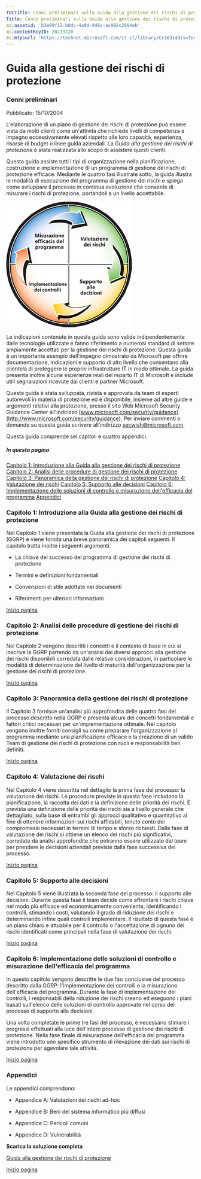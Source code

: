 ```yaml
---
TOCTitle: Cenni preliminari sulla Guida alla gestione dei rischi di protezione
Title: Cenni preliminari sulla Guida alla gestione dei rischi di protezione
ms:assetid: 'b3e09f12-b0dc-4a9d-946c-ac092c2994eb'
ms:contentKeyID: 20213220
ms:mtpsurl: 'https://technet.microsoft.com/it-it/library/Cc163143(v=TechNet.10)'
---
```


Guida alla gestione dei rischi di protezione
============================================

### Cenni preliminari

Pubblicato: 15/10/2004

L'elaborazione di un piano di gestione dei rischi di protezione può essere vista da molti clienti come un'attività che richiede livelli di competenza e impegno eccessivamente elevati rispetto alle loro capacità, esperienza, risorse di budget o linee guida aziendali. La *Guida alla gestione dei rischi di protezione* è stata realizzata allo scopo di assistere questi clienti. 

Questa guida assiste tutti i tipi di organizzazione nella pianificazione, costruzione e implementazione di un programma di gestione dei rischi di protezione efficace. Mediante le quattro fasi illustrate sotto, la guida illustra le modalità di esecuzione del programma di gestione dei rischi e spiega come sviluppare il processo in continua evoluzione che consente di misurare i rischi di protezione, portandoli a un livello accettabile.

![](images/Cc163143.Overvi01(it-it,TechNet.10).gif)

Le indicazioni contenute in questa guida sono valide indipendentemente dalle tecnologie utilizzate e fanno riferimento a numerosi standard di settore ampiamente accettati per la gestione dei rischi di protezione. Questa guida è un importante esempio dell'impegno dimostrato da Microsoft per offrire documentazione, indicazioni e supporto di alto livello che consentano alla clientela di proteggere le proprie infrastrutture IT in modo ottimale. La guida presenta inoltre alcune esperienze reali del reparto IT di Microsoft e include utili segnalazioni ricevute dai clienti e partner Microsoft.

Questa guida è stata sviluppata, rivista e approvata da team di esperti autorevoli in materia di protezione ed è disponibile, insieme ad altre guide e argomenti relativi alla protezione, presso il sito Web Microsoft Security Guidance Center all'indirizzo [www.microsoft.com/security/guidance](http://www.microsoft.com/security/guidance). Per inviare commenti o domande su questa guida scrivere all'indirizzo [secwish@microsoft.com](mailto:secwish@microsoft.com?subject=microsoft%20identity%20and%20access%20management%20series).  

Questa guida comprende sei capitoli e quattro appendici.

##### In questa pagina

[](#egaa)[Capitolo 1: Introduzione alla Guida alla gestione dei rischi di protezione](#egaa)
[](#efaa)[Capitolo 2: Analisi delle procedure di gestione dei rischi di protezione](#efaa)
[](#eeaa)[Capitolo 3: Panoramica della gestione dei rischi di protezione](#eeaa)
[](#edaa)[Capitolo 4: Valutazione dei rischi](#edaa)
[](#ecaa)[Capitolo 5: Supporto alle decisioni](#ecaa)
[](#ebaa)[Capitolo 6: Implementazione delle soluzioni di controllo e misurazione dell'efficacia del programma](#ebaa)
[](#eaaa)[Appendici](#eaaa)

### Capitolo 1: Introduzione alla Guida alla gestione dei rischi di protezione

Nel Capitolo 1 viene presentata la Guida alla gestione dei rischi di protezione (GGRP) e viene fornita una breve panoramica dei capitoli seguenti. Il capitolo tratta inoltre i seguenti argomenti:

-   La chiave del successo del programma di gestione dei rischi di protezione

-   Termini e definizioni fondamentali

-   Convenzioni di stile adottate nei documenti

-   Riferimenti per ulteriori informazioni

[](#mainsection)[Inizio pagina](#mainsection)

### Capitolo 2: Analisi delle procedure di gestione dei rischi di protezione

Nel Capitolo 2 vengono descritti i concetti e il contesto di base in cui si inscrive la GGRP partendo da un'analisi dei diversi approcci alla gestione dei rischi disponibili corredata dalle relative considerazioni, in particolare le modalità di determinazione del livello di maturità dell'organizzazione per la gestione dei rischi di protezione.

[](#mainsection)[Inizio pagina](#mainsection)

### Capitolo 3: Panoramica della gestione dei rischi di protezione

Il Capitolo 3 fornisce un'analisi più approfondita delle quattro fasi del processo descritto nella GGRP e presenta alcuni dei concetti fondamentali e fattori critici necessari per un'implementazione ottimale. Nel capitolo vengono inoltre forniti consigli su come preparare l'organizzazione al programma mediante una pianificazione efficace e la creazione di un valido Team di gestione dei rischi di protezione con ruoli e responsabilità ben definiti.

[](#mainsection)[Inizio pagina](#mainsection)

### Capitolo 4: Valutazione dei rischi

Nel Capitolo 4 viene descritta nel dettaglio la prima fase del processo: la valutazione dei rischi. Le procedure previste in questa fase includono la pianificazione, la raccolta dei dati e la definizione delle priorità dei rischi. È prevista una definizione delle priorità dei rischi sia a livello generale che dettagliato, sulla base di entrambi gli approcci qualitativo e quantitativo al fine di ottenere informazioni sui rischi affidabili, tenuto conto dei compromessi necessari in termini di tempo e sforzo richiesti. Dalla fase di valutazione dei rischi si ottiene un elenco dei rischi più significativi, corredato da analisi approfondite che potranno essere utilizzate dal team per prendere le decisioni aziendali previste dalla fase successiva del processo.

[](#mainsection)[Inizio pagina](#mainsection)

### Capitolo 5: Supporto alle decisioni

Nel Capitolo 5 viene illustrata la seconda fase del processo: il supporto alle decisioni. Durante questa fase il team decide come affrontare i rischi chiave nel modo più efficace ed economicamente conveniente, identificando i controlli, stimando i costi, valutando il grado di riduzione dei rischi e determinando infine quali controlli implementare. Il risultato di questa fase è un piano chiaro e attuabile per il controllo o l'accettazione di ognuno dei rischi identificati come principali nella fase di valutazione dei rischi.

[](#mainsection)[Inizio pagina](#mainsection)

### Capitolo 6: Implementazione delle soluzioni di controllo e misurazione dell'efficacia del programma

In questo capitolo vengono descritte le due fasi conclusive del processo descritto dalla GGRP: l'implementazione dei controlli e la misurazione dell'efficacia del programma. Durante la fase di implementazione dei controlli, i responsabili della riduzione dei rischi creano ed eseguono i piani basati sull'elenco delle soluzioni di controllo approvate nel corso del processo di supporto alle decisioni.

Una volta completate le prime tre fasi del processo, è necessario stimare i progressi effettuati alla luce dell'intero processo di gestione dei rischi di protezione. Nella fase finale di misurazione dell'efficacia del programma viene introdotto uno specifico strumento di rilevazione dei dati sui rischi di protezione per agevolare tale attività.

[](#mainsection)[Inizio pagina](#mainsection)

### Appendici

Le appendici comprendono:

-   Appendice A: Valutazioni dei rischi ad-hoc

-   Appendice B: Beni del sistema informatico più diffusi

-   Appendice C: Pericoli comuni

-   Appendice D: Vulnerabilità

**Scarica la soluzione completa**

[Guida alla gestione dei rischi di protezione](http://go.microsoft.com/fwlink/?linkid=32050)

[](#mainsection)[Inizio pagina](#mainsection)
